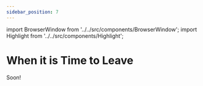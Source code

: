 ```yaml
---
sidebar_position: 7
---
```


import BrowserWindow from '../../src/components/BrowserWindow';
import Highlight from '../../src/components/Highlight';

# When it is Time to Leave

Soon!
